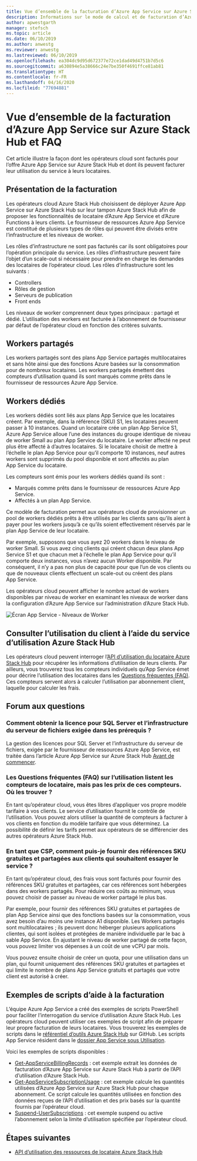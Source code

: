 ```yaml
---
title: Vue d’ensemble de la facturation d’Azure App Service sur Azure Stack Hub et FAQ
description: Informations sur le mode de calcul et de facturation d’Azure App Service sur Azure Stack Hub.
author: apwestgarth
manager: stefsch
ms.topic: article
ms.date: 06/10/2019
ms.author: anwestg
ms.reviewer: anwestg
ms.lastreviewed: 06/10/2019
ms.openlocfilehash: ea304dc9d95d672377e72ce1dad49d4751b7d5c6
ms.sourcegitcommit: a630894e5a38666c24e7be350f4691ffce81ab81
ms.translationtype: HT
ms.contentlocale: fr-FR
ms.lasthandoff: 04/16/2020
ms.locfileid: "77694881"
---
```

# <a name="azure-app-service-on-azure-stack-hub-billing-overview-and-faq"></a>Vue d’ensemble de la facturation d’Azure App Service sur Azure Stack Hub et FAQ

Cet article illustre la façon dont les opérateurs cloud sont facturés pour l’offre Azure App Service sur Azure Stack Hub et dont ils peuvent facturer leur utilisation du service à leurs locataires.

## <a name="billing-overview"></a>Présentation de la facturation

Les opérateurs cloud Azure Stack Hub choisissent de déployer Azure App Service sur Azure Stack Hub sur leur tampon Azure Stack Hub afin de proposer les fonctionnalités de locataire d’Azure App Service et d’Azure Functions à leurs clients. Le fournisseur de ressources Azure App Service est constitué de plusieurs types de rôles qui peuvent être divisés entre l’infrastructure et les niveaux de worker.

Les rôles d’infrastructure ne sont pas facturés car ils sont obligatoires pour l’opération principale du service. Les rôles d’infrastructure peuvent faire l’objet d’un scale-out si nécessaire pour prendre en charge les demandes des locataires de l’opérateur cloud. Les rôles d’infrastructure sont les suivants :

- Controllers
- Rôles de gestion
- Serveurs de publication
- Front ends

Les niveaux de worker comprennent deux types principaux : partagé et dédié. L’utilisation des workers est facturée à l’abonnement de fournisseur par défaut de l’opérateur cloud en fonction des critères suivants.

## <a name="shared-workers"></a>Workers partagés

Les workers partagés sont des plans App Service partagés multilocataires et sans hôte ainsi que des fonctions Azure basées sur la consommation pour de nombreux locataires. Les workers partagés émettent des compteurs d’utilisation quand ils sont marqués comme prêts dans le fournisseur de ressources Azure App Service.

## <a name="dedicated-workers"></a>Workers dédiés

Les workers dédiés sont liés aux plans App Service que les locataires créent. Par exemple, dans la référence (SKU) S1, les locataires peuvent passer à 10 instances. Quand un locataire crée un plan App Service S1, Azure App Service alloue l’une des instances du groupe identique de niveau de worker Small au plan App Service du locataire. Le worker affecté ne peut plus être affecté à d’autres locataires. Si le locataire choisit de mettre à l’échelle le plan App Service pour qu’il comporte 10 instances, neuf autres workers sont supprimés du pool disponible et sont affectés au plan App Service du locataire.

Les compteurs sont émis pour les workers dédiés quand ils sont :

- Marqués comme prêts dans le fournisseur de ressources Azure App Service.
- Affectés à un plan App Service.

Ce modèle de facturation permet aux opérateurs cloud de provisionner un pool de workers dédiés prêts à être utilisés par les clients sans qu’ils aient à payer pour les workers jusqu’à ce qu’ils soient effectivement réservés par le plan App Service de leur locataire. 

Par exemple, supposons que vous ayez 20 workers dans le niveau de worker Small. Si vous avez cinq clients qui créent chacun deux plans App Service S1 et que chacun met à l’échelle le plan App Service pour qu’il comporte deux instances, vous n’avez aucun Worker disponible. Par conséquent, il n’y a pas non plus de capacité pour que l’un de vos clients ou que de nouveaux clients effectuent un scale-out ou créent des plans App Service. 

Les opérateurs cloud peuvent afficher le nombre actuel de workers disponibles par niveau de worker en examinant les niveaux de worker dans la configuration d’Azure App Service sur l’administration d’Azure Stack Hub.

![Écran App Service - Niveaux de Worker][1]

## <a name="see-customer-usage-by-using-the-azure-stack-hub-usage-service"></a>Consulter l’utilisation du client à l’aide du service d’utilisation Azure Stack Hub

Les opérateurs cloud peuvent interroger l’[API d’utilisation du locataire Azure Stack Hub](azure-stack-tenant-resource-usage-api.md) pour récupérer les informations d’utilisation de leurs clients. Par ailleurs, vous trouverez tous les compteurs individuels qu’App Service émet pour décrire l’utilisation des locataires dans les [Questions fréquentes (FAQ)](azure-stack-usage-related-faq.md). Ces compteurs servent alors à calculer l’utilisation par abonnement client, laquelle pour calculer les frais.

## <a name="frequently-asked-questions"></a>Forum aux questions

### <a name="how-do-i-license-the-sql-server-and-file-server-infrastructure-required-in-the-prerequisites"></a>Comment obtenir la licence pour SQL Server et l’infrastructure du serveur de fichiers exigée dans les prérequis ?

La gestion des licences pour SQL Server et l’infrastructure du serveur de fichiers, exigée par le fournisseur de ressources Azure App Service, est traitée dans l’article Azure App Service sur Azure Stack Hub [Avant de commencer](azure-stack-app-service-before-you-get-started.md#licensing-concerns-for-required-file-server-and-sql-server).

### <a name="the-usage-faq-lists-the-tenant-meters-but-not-the-prices-for-those-meters-where-can-i-find-them"></a>Les Questions fréquentes (FAQ) sur l’utilisation listent les compteurs de locataire, mais pas les prix de ces compteurs. Où les trouver ?

En tant qu’opérateur cloud, vous êtes libres d’appliquer vos propre modèle tarifaire à vos clients. Le service d’utilisation fournit le contrôle de l’utilisation. Vous pouvez alors utiliser la quantité de compteurs à facturer à vos clients en fonction du modèle tarifaire que vous déterminez. La possibilité de définir les tarifs permet aux opérateurs de se différencier des autres opérateurs Azure Stack Hub.

### <a name="as-a-csp-how-can-i-offer-free-and-shared-skus-for-customers-to-try-out-the-service"></a>En tant que CSP, comment puis-je fournir des références SKU gratuites et partagées aux clients qui souhaitent essayer le service ?

En tant qu’opérateur cloud, des frais vous sont facturés pour fournir des références SKU gratuites et partagées, car ces références sont hébergées dans des workers partagés. Pour réduire ces coûts au minimum, vous pouvez choisir de passer au niveau de worker partagé le plus bas. 

Par exemple, pour fournir des références SKU gratuites et partagées de plan App Service ainsi que des fonctions basées sur la consommation, vous avez besoin d’au moins une instance A1 disponible. Les Workers partagés sont multilocataires ; ils peuvent donc héberger plusieurs applications clientes, qui sont isolées et protégées de manière individuelle par le bac à sable App Service. En ajustant le niveau de worker partagé de cette façon, vous pouvez limiter vos dépenses à un coût de une vCPU par mois.

Vous pouvez ensuite choisir de créer un quota, pour une utilisation dans un plan, qui fournit uniquement des références SKU gratuites et partagées et qui limite le nombre de plans App Service gratuits et partagés que votre client est autorisé à créer.

## <a name="sample-scripts-to-assist-with-billing"></a>Exemples de scripts d’aide à la facturation

L’équipe Azure App Service a créé des exemples de scripts PowerShell pour faciliter l’interrogation du service d’utilisation Azure Stack Hub. Les opérateurs cloud peuvent utiliser ces exemples de script afin de préparer leur propre facturation de leurs locataires. Vous trouverez les exemples de scripts dans le [référentiel d’outils Azure Stack Hub](https://github.com/Azure/AzureStack-tools) sur GitHub. Les scripts App Service résident dans le [dossier App Service sous Utilisation](https://aka.ms/aa6zku8).

Voici les exemples de scripts disponibles :

- [Get-AppServiceBillingRecords](https://aka.ms/aa6zku2) : cet exemple extrait les données de facturation d’Azure App Service sur Azure Stack Hub à partir de l’API d’utilisation d’Azure Stack Hub.
- [Get-AppServiceSubscriptionUsage](https://aka.ms/aa6zku6) : cet exemple calcule les quantités utilisées d’Azure App Service sur Azure Stack Hub pour chaque abonnement. Ce script calcule les quantités utilisées en fonction des données reçues de l’API d’utilisation et des prix basés sur la quantité fournis par l’opérateur cloud.
- [Suspend-UserSubscriptions](https://aka.ms/aa6zku7) : cet exemple suspend ou active l’abonnement selon la limite d’utilisation spécifiée par l’opérateur cloud.

## <a name="next-steps"></a>Étapes suivantes

- [API d’utilisation des ressources de locataire Azure Stack Hub](azure-stack-tenant-resource-usage-api.md)

<!--Image references-->
[1]: ./media/app-service-billing-faq/app-service-worker-tiers.png
